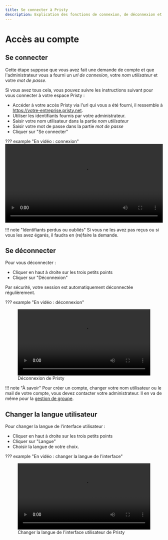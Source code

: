 ```yaml
---
title: Se connecter à Pristy
description: Explication des fonctions de connexion, de déconnexion et du changement de langue de l'interface.
---
```


# Accès au compte

## Se connecter

Cette étape suppose que vous avez fait une demande de compte et que l'administrateur vous a fourni un *url de connexion*, votre *nom utilisateur* et votre *mot de passe*.

Si vous avez tous cela, vous pouvez suivre les instructions suivant pour vous connecter à votre espace Pristy :

- Accéder à votre accès Pristy via l'url qui vous a été fourni, il ressemble à https://votre-entreprise.pristy.net.
- Utiliser les identifiants fournis par votre administrateur.
- Saisir votre nom utilisateur dans la partie *nom utilisateur*
- Saisir votre mot de passe dans la partie *mot de passe*
- Cliquer sur "Se connecter"

??? example "En vidéo : connexion"
      <video width="100%" controls>
      <source src="https://jeci.pristy.net/alfresco/api/-default-/public/alfresco/versions/1/shared-links/UsjlKfyURxGZuNY3ytG27Q/content?attachment=false" type="video/webm">
      Votre navigateur ne supporte pas le tag vidéo.
      </video>

!!! note "Identifiants perdus ou oubliés"
      Si vous ne les avez pas reçus ou si vous les avez égarés, il faudra en (re)faire la demande.

## Se déconnecter

Pour vous déconnecter :

- Cliquer en haut à droite sur les trois petits points
- Cliquer sur "Déconnexion"

Par sécurité, votre session est automatiquement déconnectée régulièrement.

??? example "En vidéo : déconnexion"
      <figure> <video width="100%" controls>
      <source src="https://jeci.pristy.net/alfresco/api/-default-/public/alfresco/versions/1/shared-links/49-qwcrhTiOdPbO7QLkc0A/content?attachment=false" type="video/webm">
      Votre navigateur ne supporte pas le tag vidéo.
      </video>
      <figcaption> Déconnexion de Pristy</figcaption>
      </figure>

!!! note "À savoir"
      Pour créer un compte, changer votre nom utilisateur ou le mail de votre compte, vous devez contacter votre administrateur.
      Il en va de même pour la [gestion de groupe](../partager/#groupe).

## Changer la langue utilisateur

Pour changer la langue de l'interface utilisateur :

- Cliquer en haut à droite sur les trois petits points
- Cliquer sur "Langue"
- Choisir la langue de votre choix.

??? example "En vidéo : changer la langue de l'interface"
      <figure> <video width="100%" controls>
      <source src="https://jeci.pristy.net/alfresco/api/-default-/public/alfresco/versions/1/shared-links/ZRj_LZNfQpWRtxxSzEPTKw/content?attachment=false" type="video/webm">
      Votre navigateur ne supporte pas le tag vidéo.
      </video>
      <figcaption> Changer la langue de l'interface utilisateur de Pristy</figcaption>
      </figure>
